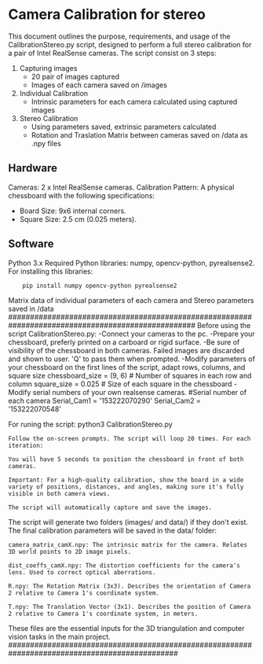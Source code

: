 # Camera Calibration for stereo
This document outlines the purpose, requirements, and usage of the CalibrationStereo.py script, designed to perform a full stereo calibration for a pair of Intel RealSense cameras.
The script consist on 3 steps:
1. Capturing images
    * 20 pair of images captured
    * Images of each camera saved on /images
2. Individual Calibration
    * Intrinsic parameters for each camera calculated using captured images
3. Stereo Calibration
    * Using parameters saved, extrinsic parameters calculated
    * Rotation and Traslation Matrix between cameras saved on /data as .npy files

## Hardware
Cameras: 2 x Intel RealSense cameras.
Calibration Pattern: A physical chessboard with the following specifications:
* Board Size: 9x6 internal corners.
* Square Size: 2.5 cm (0.025 meters).
## Software
Python 3.x
Required Python libraries: numpy, opencv-python, pyrealsense2.
For installing this libraries:
```sh
    pip install numpy opencv-python pyrealsense2
```

Matrix data of individual parameters of each camera and Stereo parameters saved in /data
###################################################################################################
Before using the script CalibrationStereo.py:
    -Connect your cameras to the pc.
    -Prepare your chessboard, preferly printed on a carboard or rigid surface.
    -Be sure of visibility of the chessboard in both cameras. Failed images are discarded and shown to user. 'Q' to pass them when prompted.
    -Modify parameters of your chessboard on the first lines of the script, adapt rows, columns, and square size
        chessboard_size = (9, 6)  # Number of squares in each row and column
        square_size = 0.025  # Size of each square in the chessboard
    -Modify serial numbers of your own realsense cameras.
        #Serial number of each camera
        Serial_Cam1 = '153222070290'
        Serial_Cam2 = '153222070548'
        
For runing the script:
    python3 CalibrationStereo.py

    Follow the on-screen prompts. The script will loop 20 times. For each iteration:

    You will have 5 seconds to position the chessboard in front of both cameras.

    Important: For a high-quality calibration, show the board in a wide variety of positions, distances, and angles, making sure it's fully visible in both camera views.

    The script will automatically capture and save the images.

The script will generate two folders (images/ and data/) if they don't exist. The final calibration parameters will be saved in the data/ folder:

    camera_matrix_camX.npy: The intrinsic matrix for the camera. Relates 3D world points to 2D image pixels.

    dist_coeffs_camX.npy: The distortion coefficients for the camera's lens. Used to correct optical aberrations.

    R.npy: The Rotation Matrix (3x3). Describes the orientation of Camera 2 relative to Camera 1's coordinate system.

    T.npy: The Translation Vector (3x1). Describes the position of Camera 2 relative to Camera 1's coordinate system, in meters.

These files are the essential inputs for the 3D triangulation and computer vision tasks in the main project.
###############################################################################################
